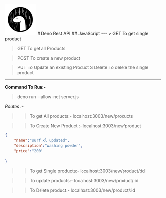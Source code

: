 <img src ="Deno.png" width="100" height="100">
# Deno Rest API
## JavaScript
---
> GET  To get single product 

> GET  To get all Products

> POST To create a new product

> PUT  To Update an existing Product
S
> Delete To delete the single product

---

**Command To Run:-** 

>deno run --allow-net server.js

_Routes :-_

>> To get All products:- localhost:3003/new/products

>>To Create New Product :- localhost:3003/new/product


```JSON
{
	"name":"surf xl updated",
	"description":"washing powder",
	"price":"200"
	
} 
```

>> To get Single products:- localhost:3003/new/product/:id

>> To update  products:- localhost:3003/new/product/:id

>> To Delete product:- localhost:3003/new/product/:id